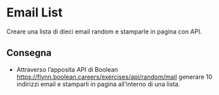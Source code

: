 Email List
===
Creare una lista di dieci email random e stamparle in pagina con API.
## Consegna
- Attraverso l’apposita API di Boolean
https://flynn.boolean.careers/exercises/api/random/mail
generare 10 indirizzi email e stamparli in pagina all’interno di una lista.

